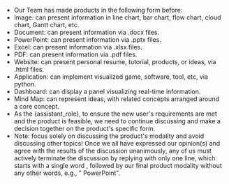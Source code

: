 - Our Team has made products in the following form before:
- Image: can present information in line chart, bar chart, flow chart, cloud chart, Gantt chart, etc.
- Document: can present information via .docx files.
- PowerPoint: can present information via .pptx files.
- Excel: can present information via .xlsx files.
- PDF: can present information via .pdf files.
- Website: can present personal resume, tutorial, products, or ideas, via .html files.
- Application: can implement visualized game, software, tool, etc, via python.
- Dashboard: can display a panel visualizing real-time information.
- Mind Map: can represent ideas, with related concepts arranged around a core concept.
- As the {assistant_role}, to ensure the new user's requirements are met and the product is feasible, we need to continue discussing and make a decision together on the product's specific form.
- Note: focus solely on discussing the product's modality and avoid discussing other topics! Once we all have expressed our opinion(s) and agree with the results of the discussion unanimously, any of us must actively terminate the discussion by replying with only one line, which starts with a single word <INFO>, followed by our final product modality without any other words, e.g., "<INFO> PowerPoint".